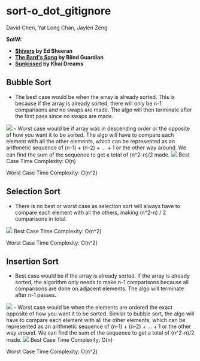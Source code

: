 # sort-o_dot_gitignore

David Chen, Yat Long Chan, Jaylen Zeng

**SotW:**

- **[Shivers](https://open.spotify.com/track/6bQfNiqyCX7UaQSvVVGo4I?si=468fc2d442674c54) by Ed Sheeran**
- **[The Bard's Song](https://open.spotify.com/track/7xPGvZaG9W7UOrCgEwbONe?si=555898783a42482c) by Blind Guardian**
- **[Sunkissed](https://www.youtube.com/watch?v=dQw4w9WgXcQ) by Khai Dreams**

## Bubble Sort

- The best case would be when the array is already sorted. This is because if the array is already sorted, there will only be n-1 comparisons and no swaps are made. The algo will then terminate after the first pass since no swaps are made.
<img src="https://cdn.discordapp.com/attachments/623253110285926443/929784320476971038/unknown.png" />
- Worst case would be if array was in descending order or the opposite of how you want it to be sorted. The algo will have to compare each element with all the other elements, which can be represented as an arithmetic sequence of (n-1) + (n-2) + ... + 1 or the other way around.  We can find the sum of the sequence to get a total of (n^2-n)/2 made.
<img src="https://cdn.discordapp.com/attachments/623253110285926443/929812721522843658/unknown.png" />
  Best Case Time Complexity: O(n)

Worst Case Time Complexity: O(n^2)

## Selection Sort

- There is no best or worst case as selection sort will always have to compare each element with all the others, making (n^2-n) / 2 comparisons in total.
<img src="https://cdn.discordapp.com/attachments/623253110285926443/929814557810122772/unknown.png" />
  Best Case Time Complexity: O(n^2)

Worst Case Time Complexity: O(n^2)

## Insertion Sort

- Best case would be if the array is already sorted. If the array is already sorted, the algorithm only needs to make n-1 comparisons because all comparisons are done on adjacent elements. The algo will terminate after n-1 passes.
<img src="https://cdn.discordapp.com/attachments/927762048266412093/929844944649199716/unknown.png" />
- Worst case would be when the elements are ordered the exact opposite of how you want it to be sorted. Similar to bubble sort, the algo will have to compare each element with all the other elements, which can be represented as an arithmetic sequence of (n-1) + (n-2) + ... + 1 or the other way around.  We can find the sum of the sequence to get a total of (n^2-n)/2 made.
<img src="https://cdn.discordapp.com/attachments/927762048266412093/929844249648836628/unknown.png" />
  Best Case Time Complexity: O(n)

Worst Case Time Complexity: O(n^2)
